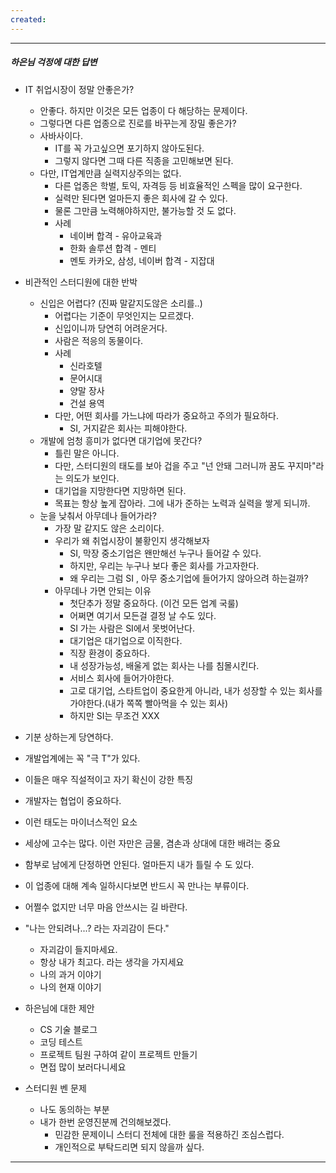 ```yaml
---
created:
---
```

---
##### 하은님 걱정에 대한 답변

- IT 취업시장이 정말 안좋은가?
	- 안좋다. 하지만 이것은 모든 업종이 다 해당하는 문제이다.
	- 그렇다면 다른 업종으로 진로를 바꾸는게 장밀 좋은가?
	- 사바사이다. 
		- IT를 꼭 가고싶으면 포기하지 않아도된다.
		- 그렇지 않다면 그때 다른 직종을 고민해보면 된다.
	- 다만, IT업계만큼 실력지상주의는 없다.
		- 다른 업종은 학벌, 토익, 자격등 등 비효율적인 스펙을 많이 요구한다.
		- 실력만 된다면 얼마든지 좋은 회사에 갈 수 있다.
		- 물론 그만큼 노력해야하지만, 불가능할 것 도 없다.
		- 사례
			- 네이버 합격 - 유아교육과
			- 한화 솔루션 합격 - 멘티
			- 멘토 카카오, 삼성, 네이버 합격 - 지잡대
- 비관적인 스터디원에 대한 반박
	- 신입은 어렵다? (진짜 말같지도않은 소리를..)
		- 어렵다는 기준이 무엇인지는 모르겠다.
		- 신입이니까 당연히 어려운거다.
		- 사람은 적응의 동물이다.
		- 사례
			- 신라호텔
			- 문어시대
			- 양말 장사
			- 건설 용역
		- 다만, 어떤 회사를 가느냐에 따라가 중요하고 주의가 필요하다.
			- SI, 거지같은 회사는 피해야한다.
	-  개발에 엄청 흥미가 없다면 대기업에 못간다?
		- 틀린 말은 아니다.
		- 다만, 스터디원의 태도를 보아 겁을 주고 "넌 안돼 그러니까 꿈도 꾸지마"라는 의도가 보인다.
		- 대기업을 지망한다면 지망하면 된다.
		- 목표는 항상 높게 잡아라. 그에 내가 준하는 노력과 실력을 쌓게 되니까.
	- 눈을 낮춰서 아무데나 들어가라?
		- 가장 말 같지도 않은 소리이다.
		- 우리가 왜 취업시장이 불황인지 생각해보자
			- SI, 막장 중소기업은 왠만해선 누구나 들어갈 수 있다.
			- 하지만, 우리는 누구나 보다 좋은 회사를 가고자한다.
			- 왜 우리는 그럼 SI , 아무 중소기업에 들어가지 않아으려 하는걸까?
		- 아무데나 가면 안되는 이유 
			- 첫단추가 정말 중요하다. (이건 모든 업계 국룰)
			- 어쩌면 여기서 모든걸 결정 날 수도 있다.
			- SI 가는 사람은 SI에서 못벗어난다.
			- 대기업은 대기업으로 이직한다.
			- 직장 환경이 중요하다.
			- 내 성장가능성, 배울게 없는 회사는 나를 침몰시킨다.
			- 서비스 회사에 들어가야한다.
			- 고로 대기업, 스타트업이 중요한게 아니라, 내가 성장할 수 있는 회사를 가야한다.(내가 쪽쪽 빨아먹을 수 있는 회사)
			- 하지만 SI는 무조건 XXX
- 기분 상하는게 당연하다.
- 개발업계에는 꼭 "극 T"가 있다.
- 이들은 매우 직설적이고 자기 확신이 강한 특징
- 개발자는 협업이 중요하다.
- 이런 태도는 마이너스적인 요소
- 세상에 고수는 많다. 이런 자만은 금물, 겸손과 상대에 대한 배려는 중요
- 함부로 남에게 단정하면 안된다. 얼마든지 내가 틀릴 수 도 있다.
- 이 업종에 대해 계속 일하시다보면 반드시 꼭 만나는 부류이다.
- 어쩔수 없지만 너무 마음 안쓰시는 길 바란다.
- "나는 안되려나...? 라는 자괴감이 든다."
	- 자괴감이 들지마세요.
	- 항상 내가 최고다. 라는 생각을 가지세요
	- 나의 과거 이야기
	- 나의 현재 이야기
	
- 하은님에 대한 제안
	- CS 기술 블로그
	- 코딩 테스트
	- 프로젝트 팀원 구하여 같이 프로젝트 만들기
	- 면접 많이 보러다니세요
	
- 스터디원 벤 문제
	- 나도 동의하는 부분
	- 내가 한번 운영진분께 건의해보겠다.
		- 민감한 문제이니 스터디 전체에 대한 룰을 적용하긴 조심스럽다.
		- 개인적으로 부탁드리면 되지 않을까 싶다.
  
---

